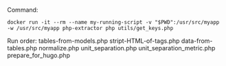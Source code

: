 Command:
```
docker run -it --rm --name my-running-script -v "$PWD":/usr/src/myapp -w /usr/src/myapp php-extractor php utils/get_keys.php
```
Run order:
tables-from-models.php
stript-HTML-of-tags.php
data-from-tables.php
normalize.php
unit_separation.php
unit_separation_metric.php
prepare_for_hugo.php
